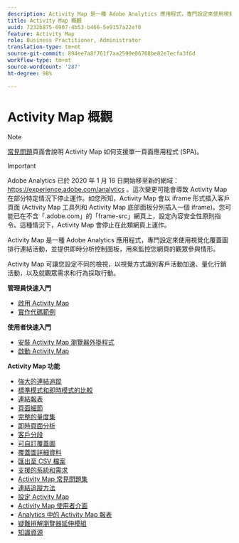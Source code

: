 ```yaml
---
description: Activity Map 是一種 Adobe Analytics 應用程式，專門設定來使用視覺化覆蓋圖排行連結活動，並提供即時分析控制面板，用來監控您網頁的觀眾參與情形。
title: Activity Map 概觀
uuid: 7232b875-6907-4b53-b466-5e9157a22ef0
feature: Activity Map
role: Business Practitioner, Administrator
translation-type: tm+mt
source-git-commit: 894ee7a8f761f7aa2590e06708be82e7ecfa3f6d
workflow-type: tm+mt
source-wordcount: '287'
ht-degree: 98%

---
```



# Activity Map 概觀

>[!NOTE]
>[常見問題](/help/analyze/activity-map/activitymap-faq.md)頁面會說明 Activity Map 如何支援單一頁面應用程式 (SPA)。

>[!IMPORTANT]
>Adobe Analytics 已於 2020 年 1 月 16 日開始移至新的網域：https://experience.adobe.com/analytics 。這次變更可能會導致 Activity Map 在部分特定情況下停止運作。如您所知，Activity Map 會以 iframe 形式插入客戶頁面 (Activity Map 工具列和 Activity Map 底部面板分別插入一個 iframe)。您可能已在不含「.adobe.com」的「frame-src」網頁上，設定內容安全性原則指令。這種情況下，Activity Map 會停止在此類網頁上運作。

Activity Map 是一種 Adobe Analytics 應用程式，專門設定來使用視覺化覆蓋圖排行連結活動，並提供即時分析控制面板，用來監控您網頁的觀眾參與情形。

Activity Map 可讓您設定不同的檢視，以視覺方式識別客戶活動加速、量化行銷活動，以及就觀眾需求和行為採取行動。

**管理員快速入門**

* [啟用 Activity Map](activitymap-getting-started/activitymap-getting-started-admins/activitymap-enable.md)
* [實作代碼範例](activitymap-getting-started/activitymap-getting-started-admins/activitymap-sample-implementation-code.md)

**使用者快速入門**

* [安裝 Activity Map 瀏覽器外掛程式](activitymap-getting-started/activitymap-getting-started-users/activitymap-install.md)
* [啟動 Activity Map](activitymap-getting-started/activitymap-getting-started-users/activitymap-launch.md)

**Activity Map 功能**

* [強大的連結追蹤](lnk-tracking-overview.md)
* [標準模式和即時模式的比較](activitymap-standard-live.md)
* [連結報表](activitymap-links-report.md)
* [頁面細節](activitymap-page-flow.md)
* [完整的量度集](activitymap-complete-metrics.md)
* [即時頁面分析](activitymap-realtime.md)
* [客戶分段](activitymap-multiple-segments.md)
* [可自訂覆蓋圖](activitymap-gainerslosers.md)
* [覆蓋圖詳細資料](activitymap-overlay-details.md)
* [匯出至 CSV 檔案](activitymap-csv.md)
* [支援的系統和需求](activitymap-sysreqs.md)
* [Activity Map 常見問題集](activitymap-faq.md)
* [連結追蹤方法](activitymap-link-tracking/activitymap-link-tracking-methodology.md)
* [設定 Activity Map](activitymap-overlay-settings.md)
* [Activity Map 使用者介面](activitymap-user-interface.md)
* [Analytics 中的 Activity Map 報表](activitymap-reporting-analytics.md)
* [疑難排解瀏覽器延伸模組](troubleshooting-browser-extensions.md)
* [知識資源](activitymap-info-resources.md)

